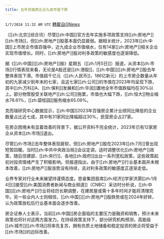 ```yaml
---
title: 去年百强房企近九成市值下跌
---
```

`1/7/2024 11:32 AM UTC` [轉載自GNews](https://gnews.org/articles/2193538)

（[[zh:北京]]综合讯）尽管[[zh:中国]]官方去年实施多项政策支持[[zh:房地产]][[zh:市场]]，但[[zh:房地产]]股基本面仍显疲弱。据相关统计，2023年[[zh:中国]]上市房企市值百强中，近九成企业市值缩水，仅有14家[[zh:房地产]]相关企业实现市值增长。同时，[[zh:房地产]]股对利多政策的敏感度也逐渐降低。

据《[[zh:中国]][[zh:房地产]]报》星期五（[[zh:1月5日]]）报道，从资本[[zh:市场]]行情表现来看，无论是A股还是[[zh:港股]]，[[zh:中国]][[zh:房地产]]股去年整体表现下滑。市值超千亿元（[[zh:人民币]]，186亿新元）的上市房企数量从年初的九家减少到年末的七家，且这七家[[zh:公司]]的市值在2023年均呈现下跌，其中[[zh:万科]]A、[[zh:保利]]发展和[[zh:华润]]置地全年市值跌幅均在30%以上。部分物管股受关联地产[[zh:公司]]拖累，市值也大幅下跌，[[zh:恒大]]物业缩水78.61%，[[zh:碧桂园]]服务缩水65.09%。

克而瑞研究中心数据显示，[[zh:中国]]2023年百强房企累计业绩同比降低的企业数量占比近七成，其中有31家同比降幅超过30%，民营房企占27家。

在房企困境未有显着改善的背景下，据公开资料不完全统计，2023年已有12家房企从资本[[zh:市场]]退出。

尽管[[zh:市场]]去年整体表现疲软，但[[zh:房地产]]股在2023年[[zh:7月]]曾出现短暂回暖。当时[[zh:中共中央政治局]]会议定调，适时调整优化[[zh:房地产]]政策，随后住建部、[[zh:央行]]、各地[[zh:政府]]出台一系列宽松政策，这些政策起初对投资情绪产生了积极影响。但报道指出，由于[[zh:房地产]]行业基本面并未根本改善，[[zh:房地产]]股涨势没有持续，且对利多政策的敏感度正逐渐走低。

业界专家对行业未来展望持谨慎态度。思睿集团首席[[zh:经济]]学家洪灏[[zh:1月4日]]接受[[zh:美国消费者新闻与商业频道]]（CNBC）采访时分析说，[[zh:中国]][[zh:房地产]]行业将经历长期调整，在建房屋或需十多年时间才能将清理完毕。另一些业内人士则相信，[[zh:中国]][[zh:房地产]]股跌势或在2024年好转，认为政策放松后行业基本面会逐步改善。

房企证券人士表示，当前[[zh:中国]]房企面临的主要压力是融资和销售，预计未来政策也将针对这两方面发力。在持续政策支持下，部分研究机构预测，高能级[[zh:城市]][[zh:市场]]将率先复苏，拥有优质土地储备和稳定投资的房企将受益于[[zh:市场]]的边际改善。
